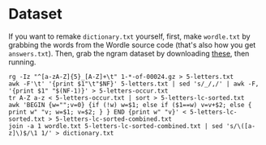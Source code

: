 # Dataset

If you want to remake `dictionary.txt` yourself, first, make
`wordle.txt` by grabbing the words from the Wordle source code (that's
also how you get `answers.txt`). Then, grab the ngram dataset by
downloading [these][1grams], then running.

```
rg -Iz "^[a-zA-Z]{5}_[A-Z]+\t" 1-*-of-00024.gz > 5-letters.txt
awk -F'\t' '{print $1"\t"$NF}' 5-letters.txt | sed 's/_/,/' | awk -F, '{print $1" "$(NF-1)}' > 5-letters-occur.txt
tr A-Z a-z < 5-letters-occur.txt | sort > 5-letters-lc-sorted.txt
awk 'BEGIN {w="";v=0} {if (!w) w=$1; else if ($1==w) v=v+$2; else { print w" "v; w=$1; v=$2; } } END {print w" "v}' < 5-letters-lc-sorted.txt > 5-letters-lc-sorted-combined.txt
join -a 1 wordle.txt 5-letters-lc-sorted-combined.txt | sed 's/\([a-z]\)$/\1 1/' > dictionary.txt
```

[1grams]: https://storage.googleapis.com/books/ngrams/books/20200217/eng/eng-1-ngrams_exports.html
